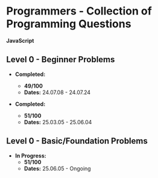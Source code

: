 # Programmers - Collection of Programming Questions

**JavaScript**

## Level 0 - Beginner Problems

- **Completed:**

  - **49/100**
  - **Dates:** 24.07.08 - 24.07.24

- **Completed:**
  - **51/100**
  - **Dates:** 25.03.05 - 25.06.04

## Level 0 - Basic/Foundation Problems

- **In Progress:**
  - **51/100**
  - **Dates:** 25.06.05 - Ongoing
